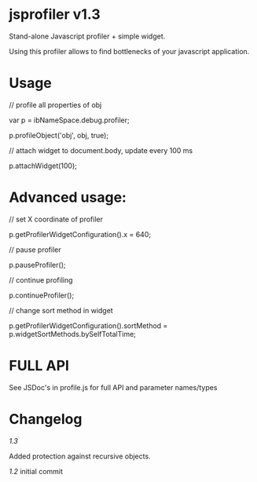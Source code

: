 jsprofiler v1.3
==========

Stand-alone Javascript profiler + simple widget.

Using this profiler allows to find bottlenecks of your javascript application.

Usage
=====

// profile all properties of obj

var p = ibNameSpace.debug.profiler;

p.profileObject('obj', obj, true);

// attach widget to document.body, update every 100 ms

p.attachWidget(100);

Advanced usage:
===============

// set X coordinate of profiler

p.getProfilerWidgetConfiguration().x = 640;

// pause profiler

p.pauseProfiler();

// continue profiling

p.continueProfiler();

// change sort method in widget

p.getProfilerWidgetConfiguration().sortMethod = p.widgetSortMethods.bySelfTotalTime;

FULL API
========

See JSDoc's in profile.js for full API and parameter names/types

Changelog
=========

*1.3*

Added protection against recursive objects.

*1.2* initial commit
